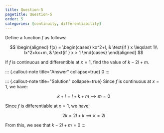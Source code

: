 ```yaml
---
title: Question-5
pagetitle: Question-5
order: 5
categories: [continuity, differentiability]
---
```


Define a function $f$ as follows:

$$
\begin{aligned}
    f(x) = \begin{cases}
               kx^2+l, & \text{if } x \leqslant 1\\
              lx^2+kx+m, & \text{if } x > 1 
          \end{cases}
\end{aligned}
$$

If $f$ is continuous and differentible at $x=1$, find the value of $k-2l+m$.

::: {.callout-note title="Answer" collapse=true}
$0$
:::

::: {.callout-note title="Solution" collapse=true}
Since $f$ is continuous at $x = 1$, we have:

$$
k + l = l + k + m \implies m = 0
$$

Since $f$ is differentiable at $x = 1$, we have:

$$
2k = 2l + k \implies k = 2l
$$

From this, we see that $k - 2l + m = 0$
:::